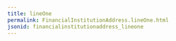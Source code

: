 ```yaml
---
title: lineOne
permalink: FinancialInstitutionAddress.lineOne.html
jsonid: financialinstitutionaddress_lineone
---
```

